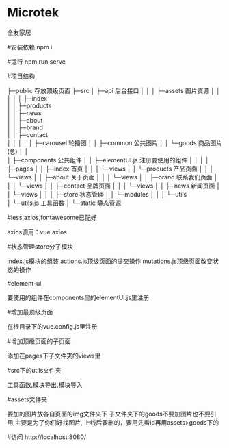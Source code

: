 # Microtek
全友家居

#安装依赖
npm i

#运行
npm run serve

#项目结构

├─public							存放顶级页面
├─src
│  ├─api							后台接口
│  │
│  ├─assets						图片资源
│  │  │
│  │  ├─index					
│  │  ├─products			
│  │  ├─news					
│  │  ├─about					
│  │  ├─brand					
│  │  ├─contact				
│  │  │
│  │  ├─carousel			轮播图
│  │  ├─common				公共图片
│  │  └─goods					商品图片(总)
│  │  
│  ├─components				公共组件
│  │  ├─elementUI.js	注册要使用的组件
│  │  │
│  ├─pages
│  │  ├─index					首页
│  │  │  └─views
│  │  └─products			产品页面
│  │  │   └─views
│  │  ├─about					关于页面
│  │  │  └─views
│  │  ├─brand					联系我们页面
│  │  │  └─views
│  │  ├─contact				品牌页面
│  │  │  └─views
│  │  ├─news					新闻页面
│  │   	 └─views
│  │
│  ├─store						状态管理
│  │  └─modules
│  │
│  └─utils						
│     └─utils.js			工具函数
│
└─static							静态资源

#less,axios,fontawesome已配好

  axios调用：vue.axios


#状态管理store分了模块

  index.js模块的组装
  actions.js顶级页面的提交操作
  mutations.js顶级页面改变状态的操作


#element-ul

  要使用的组件在components里的elementUI.js里注册


#增加最顶级页面

  在根目录下的vue.config.js里注册


#增加顶级页面的子页面

  添加在pages下子文件夹的views里


#src下的utils文件夹

  工具函数,模块导出,模块导入


#assets文件夹

  要加的图片放各自页面的img文件夹下
  子文件夹下的goods不要加图片也不要引用,主要是为了你们好找图片,
  上线后要删的，要用先看id再用assets>goods下的


#访问
http://localhost:8080/
